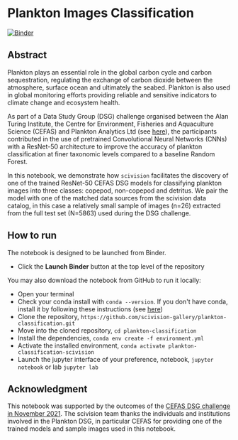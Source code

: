 # Plankton Images Classification

[![Binder](https://mybinder.org/badge_logo.svg)](https://mybinder.org/v2/gh/scivision-gallery/plankton-classification.git/HEAD?labpath=plankton_classification_cefas.ipynb)

## Abstract
Plankton plays an essential role in the global carbon cycle and carbon sequestration, regulating the exchange of carbon dioxide between the atmosphere, surface ocean and ultimately the seabed. Plankton is also used in global monitoring efforts providing reliable and sensitive indicators to climate change and ecosystem health.

As part of a Data Study Group (DSG) challenge organised between the Alan Turing Institute, the Centre for Environment, Fisheries and Aquaculture Science (CEFAS) and Plankton Analytics Ltd (see [here](https://www.turing.ac.uk/events/data-study-group-november-2021)), the participants contributed in the use of pretrained Convolutional Neural Networks (CNNs) with a ResNet-50 architecture to improve the accuracy of plankton classification at finer taxonomic levels compared to a baseline Random Forest.

In this notebook, we demonstrate how `scivision` facilitates the discovery of one of the trained ResNet-50 CEFAS DSG models for classifying plankton images into three classes: copepod, non-copepod and detritus. We pair the model with one of the matched data sources from the scivision data catalog, in this case a relatively small sample of images (n=26) extracted from the full test set (N=5863) used during the DSG challenge.

## How to run

The notebook is designed to be launched from Binder.
* Click the **Launch Binder** button at the top level of the repository

You may also download the notebook from GitHub to run it locally:
* Open your terminal
* Check your conda install with `conda --version`. If you don't have conda, install it by following these instructions (see [here](https://docs.conda.io/en/latest/miniconda.html))
* Clone the repository, `https://github.com/scivision-gallery/plankton-classification.git` 
* Move into the cloned repository, `cd plankton-classification`
* Install the dependencies, `conda env create -f environment.yml`
* Activate the installed environment, `conda activate plankton-classification-scivision`
* Launch the jupyter interface of your preference, notebook, `jupyter notebook` or lab `jupyter lab`

## Acknowledgment 
This notebook was supported by the outcomes of the [CEFAS DSG challenge in November 2021](https://www.turing.ac.uk/events/data-study-group-november-2021). The scivision team thanks the individuals and institutions involved in the Plankton DSG, in particular CEFAS for providing one of the trained models and sample images used in this notebook.